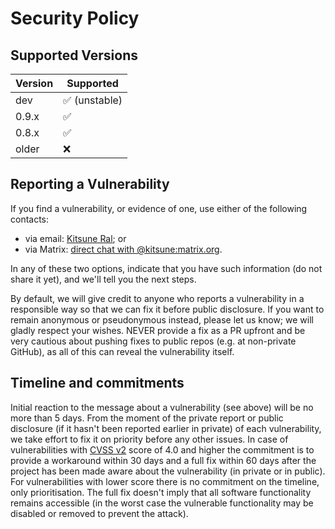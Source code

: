 # Security Policy

## Supported Versions

| Version | Supported                     |
| ------- | ----------------------------- |
| dev     | :white_check_mark: (unstable) |
| 0.9.x   | :white_check_mark:            |
| 0.8.x   | :white_check_mark:            |
| older   | :x:                           |

## Reporting a Vulnerability

If you find a vulnerability, or evidence of one, use either of the following contacts:
- via email: [Kitsune Ral](mailto:Kitsune-Ral@users.sf.net); or
- via Matrix: [direct chat with @kitsune:matrix.org](https://matrix.to/#/@kitsune:matrix.org?action=chat).

In any of these two options, indicate that you have such information (do not share it yet), and we'll tell you the next steps.

By default, we will give credit to anyone who reports a vulnerability in a responsible way so that we can fix it before public disclosure.
If you want to remain anonymous or pseudonymous instead, please let us know; we will gladly respect your wishes.
NEVER provide a fix as a PR upfront and be very cautious about pushing fixes
to public repos (e.g. at non-private GitHub), as all of this can reveal
the vulnerability itself.

## Timeline and commitments

Initial reaction to the message about a vulnerability (see above) will be
no more than 5 days. From the moment of the private report or public disclosure
(if it hasn't been reported earlier in private) of each vulnerability, we take
effort to fix it on priority before any other issues. In case of vulnerabilities
with [CVSS v2](https://nvd.nist.gov/cvss.cfm) score of 4.0 and higher
the commitment is to provide a workaround within 30 days and a full fix
within 60 days after the project has been made aware about the vulnerability
(in private or in public). For vulnerabilities with lower score there is
no commitment on the timeline, only prioritisation. The full fix doesn't imply
that all software functionality remains accessible (in the worst case
the vulnerable functionality may be disabled or removed to prevent the attack).
